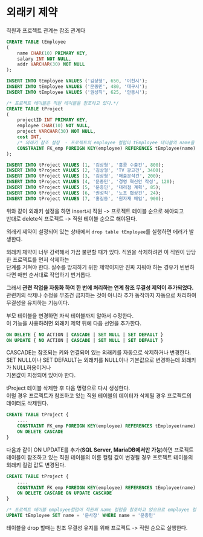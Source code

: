 # 외래키 제약

직원과 프로젝트 관계는 참조 관계다
```sql
CREATE TABLE tEmployee
(
	name CHAR(10) PRIMARY KEY,
	salary INT NOT NULL,
	addr VARCHAR(30) NOT NULL
);

INSERT INTO tEmployee VALUES ('김상형', 650, '이천시');
INSERT INTO tEmployee VALUES ('문종민', 480, '대구시');
INSERT INTO tEmployee VALUES ('권성직', 625, '안동시');

/* 프로젝트 테이블은 직원 테이블을 참조하고 있다.*/
CREATE TABLE tProject
(
	projectID INT PRIMARY KEY,
	employee CHAR(10) NOT NULL,
	project VARCHAR(30) NOT NULL,
	cost INT,
    /* 외래키 참조 설정  - 프로젝트의 employee 컬럼이 tEmployee 테이블의 name을 참조하고 있음*/
    CONSTRAINT FK_emp FOREIGN KEY(employee) REFERENCES tEmployee(name) 
);

INSERT INTO tProject VALUES (1, '김상형', '홍콩 수출건', 800);
INSERT INTO tProject VALUES (2, '김상형', 'TV 광고건', 3400);
INSERT INTO tProject VALUES (3, '김상형', '매출분석건', 200);
INSERT INTO tProject VALUES (4, '문종민', '경영 혁신안 작성', 120);
INSERT INTO tProject VALUES (5, '문종민', '대리점 계획', 85);
INSERT INTO tProject VALUES (6, '권성직', '노조 협상건', 24);
INSERT INTO tProject VALUES (7, '홍길동', '원자재 매입', 900);
```

위와 같이 외래키 설정을 하면 insert시 직원 -> 프로젝트 테이블 순으로 해야되고  
반대로 delete식 프로젝트 -> 직원 테이블 순으로 해야된다.  
  
외래키 제약이 설정되어 있는 상태에서 `drop table tEmployee`를 실행하면 에러가 발생한다.  
  
외래키 제약이 너무 강력해서 가끔 불편할 때가 있다. 직원을 삭제하려면 이 직원이 담당한 프로젝트를 먼저 삭제하는  
단계를 거쳐야 한다. 실수를 방지하기 위한 제약이지만 진짜 지워야 하는 경우가 빈번하다면 매번 순서대로 작업하기 번거롭다.  
  
그래서 **관련 작업을 자동화 하여 한 번에 처리하는 연계 참조 무결성 제약이 추가되었다.**  
관련키의 삭제나 수정을 무조건 금지하는 것이 아니라 추가 동작까지 자동으로 처리하여 무결성을 유지하는 기능이다.  

부모 테이블을 변경하면 자식 테이블까지 알아서 수정한다.  
이 기능을 사용하려면 외래키 제약 뒤에 다음 선언을 추가한다.  
```sql
ON DELETE { NO ACTION | CASCADE | SET NULL | SET DEFAULT }
ON UPDATE { NO ACTION | CASCADE | SET NULL | SET DEFAULT }
```

CASCADE는 참조되는 키와 연결되어 있는 외래키를 자동으로 삭제하거나 변경한다.  
SET NULL이나 SET DEFAULT는 외래키를 NULL이나 기본값으로 변경하는데 외래키가 NULL허용이거나  
기본값이 지정되어 있어야 한다.  
  
tProject 테이블 삭제한 후 다음 명령으로 다시 생성한다.  
이럴 경우 프로젝트가 참조하고 있는 직원 테이블의 데이터가 삭제될 경우 프로젝트의 데이터도 삭제된다.
```sql
CREATE TABLE tProject {
    ....
    CONSTRAINT FK_emp FOREIGN KEY(employee) REFERENCES tEmployee(name)
    ON DELETE CASCADE
}
```
  
다음과 같이 ON UPDATE를 추가(**SQL Server, MariaDB에서만 가능**)하면 프로젝트 테이블이 참조하고 있는
직원 테이블의 이름 컬럼 값이 변경될 경우 프로젝트 테이블의 외래키 컬럼 값도 변경된다.
```sql
CREATE TABLE tProject {
    ....
    CONSTRAINT FK_emp FOREIGN KEY(employee) REFERENCES tEmployee(name)
    ON DELETE CASCADE ON UPDATE CASCADE
}

/* 프로젝트 테이블 employee컬럼이 직원의 name 컬럼을 참조하고 있으므로 employee 컬럼 값도 변경됨*/
UPDATE tEmployee SET name = '문사장' WHERE name = '문종민' 
```

테이블을 drop 할때는 참조 무결성 유지를 위해 프로젝트 -> 직원 순으로 실행한다.


